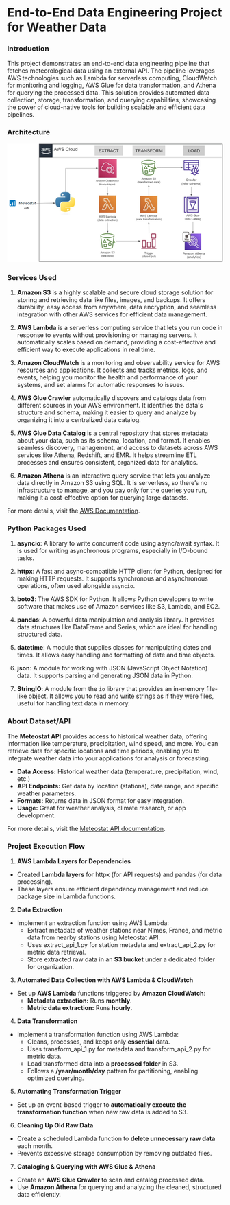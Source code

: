 # End-to-End Data Engineering Project for Weather Data

### Introduction
This project demonstrates an end-to-end data engineering pipeline that fetches meteorological data using an external API. The pipeline leverages AWS technologies such as Lambda for serverless computing, CloudWatch for monitoring and logging, AWS Glue for data transformation, and Athena for querying the processed data. This solution provides automated data collection, storage, transformation, and querying capabilities, showcasing the power of cloud-native tools for building scalable and efficient data pipelines.


### Architecture
![Architecture Diagram](https://github.com/ArabOmar/meteostat-end-to-end-data-engineer/blob/main/Images/meteostat-project.png)


### Services Used
1. **Amazon S3** is a highly scalable and secure cloud storage solution for storing and retrieving data like files, images, and backups. It offers durability, easy access from anywhere, data encryption, and seamless integration with other AWS services for efficient data management.

2. **AWS Lambda** is a serverless computing service that lets you run code in response to events without provisioning or managing servers. It automatically scales based on demand, providing a cost-effective and efficient way to execute applications in real time.

3.  **Amazon CloudWatch** is a monitoring and observability service for AWS resources and applications. It collects and tracks metrics, logs, and events, helping you monitor the health and performance of your systems, and set alarms for automatic responses to issues.

4. **AWS Glue Crawler** automatically discovers and catalogs data from different sources in your AWS environment. It identifies the data's structure and schema, making it easier to query and analyze by organizing it into a centralized data catalog.

5. **AWS Glue Data Catalog** is a central repository that stores metadata about your data, such as its schema, location, and format. It enables seamless discovery, management, and access to datasets across AWS services like Athena, Redshift, and EMR. It helps streamline ETL processes and ensures consistent, organized data for analytics.

6. **Amazon Athena** is an interactive query service that lets you analyze data directly in Amazon S3 using SQL. It is serverless, so there’s no infrastructure to manage, and you pay only for the queries you run, making it a cost-effective option for querying large datasets.

For more details, visit the [AWS Documentation](https://aws.amazon.com/documentation/).


### Python Packages Used

1. **asyncio**: A library to write concurrent code using async/await syntax. It is used for writing asynchronous programs, especially in I/O-bound tasks.
  
2. **httpx**: A fast and async-compatible HTTP client for Python, designed for making HTTP requests. It supports synchronous and asynchronous operations, often used alongside `asyncio`.

3. **boto3**: The AWS SDK for Python. It allows Python developers to write software that makes use of Amazon services like S3, Lambda, and EC2.

4. **pandas**: A powerful data manipulation and analysis library. It provides data structures like DataFrame and Series, which are ideal for handling structured data.
  
5. **datetime**: A module that supplies classes for manipulating dates and times. It allows easy handling and formatting of date and time objects.

6. **json**: A module for working with JSON (JavaScript Object Notation) data. It supports parsing and generating JSON data in Python.

7. **StringIO**: A module from the `io` library that provides an in-memory file-like object. It allows you to read and write strings as if they were files, useful for handling text data in memory.


### About Dataset/API

The **Meteostat API** provides access to historical weather data, offering information like temperature, precipitation, wind speed, and more. You can retrieve data for specific locations and time periods, enabling you to integrate weather data into your applications for analysis or forecasting.

- **Data Access:** Historical weather data (temperature, precipitation, wind, etc.)
- **API Endpoints:** Get data by location (stations), date range, and specific weather parameters.
- **Formats:** Returns data in JSON format for easy integration.
- **Usage:** Great for weather analysis, climate research, or app development.

For more details, visit the [Meteostat API documentation](https://meteostat.net/en/docs).

### Project Execution Flow  

1. **AWS Lambda Layers for Dependencies**  
  - Created **Lambda layers** for httpx (for API requests) and pandas (for data processing).  
  - These layers ensure efficient dependency management and reduce package size in Lambda functions.  

2. **Data Extraction**
  - Implement an extraction function using AWS Lambda:
    - Extract metadata of weather stations near Nîmes, France, and metric data from nearby stations using Meteostat API.  
    - Uses extract_api_1.py for station metadata and extract_api_2.py for metric data retrieval.  
    - Store extracted raw data in an **S3 bucket** under a dedicated folder for organization.
    
3. **Automated Data Collection with AWS Lambda & CloudWatch**  
  - Set up **AWS Lambda** functions triggered by **Amazon CloudWatch**:  
    - **Metadata extraction:** Runs **monthly**.  
    - **Metric data extraction:** Runs **hourly**.  

4. **Data Transformation**  
  - Implement a transformation function using AWS Lambda:  
    - Cleans, processes, and keeps only **essential** data.  
    - Uses transform_api_1.py for metadata and transform_api_2.py for metric data.
    - Load transformed data into a **processed folder** in S3.  
    - Follows a **/year/month/day** pattern for partitioning, enabling optimized querying.  

5. **Automating Transformation Trigger**  
  - Set up an event-based trigger to **automatically execute the transformation function** when new raw data is added to S3.  

6. **Cleaning Up Old Raw Data**  
  - Create a scheduled Lambda function to **delete unnecessary raw data** each month.  
  - Prevents excessive storage consumption by removing outdated files.  

7. **Cataloging & Querying with AWS Glue & Athena**  
  - Create an **AWS Glue Crawler** to scan and catalog processed data.  
  - Use **Amazon Athena** for querying and analyzing the cleaned, structured data efficiently.  
